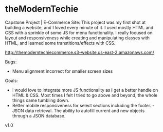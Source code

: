 # theModernTechie
Capstone Project | E-Commerce Site:
This project was my first shot at building a website, and I loved every minute of it. I used mostly HTML and CSS with a sprinkle of some JS for menu functionality.
I really focused on layout and responsiveness while creating and manipulating classes with HTML, and learned some transtitions/effects with CSS.

http://themoderntechiecommerce.s3-website.us-east-2.amazonaws.com/

Bugs: 
- Menu alignment incorrect for smaller screen sizes

Goals:
- I would love to integrate more JS functionality as I get a better handle on HTML & CSS. Most times I felt I tried to go above and beyond, the whole things came tumbling down.
- Better mobile responsiveness for select sections including the footer.
-JSON data retrieval. The ability to autofill current and new objects through a JSON database.

v1.0
